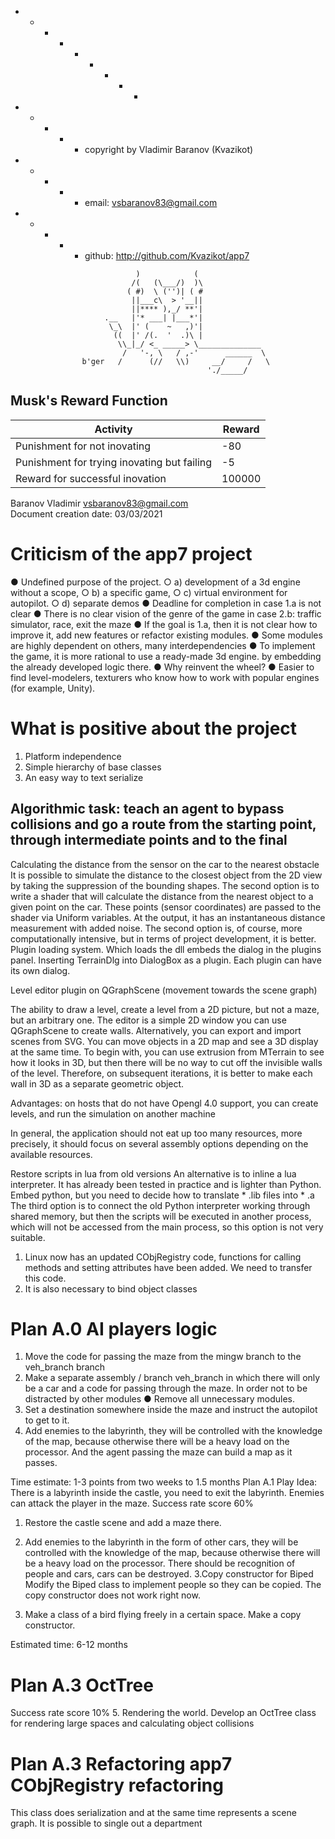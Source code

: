   + - - - + - + - -
  + - + - + copyright by Vladimir Baranov (Kvazikot)  <br>
  + - + - + email: vsbaranov83@gmail.com  <br>
  + - + - + github: http://github.com/Kvazikot/app7  <br>
```
                            )            (
                           /(   (\___/)  )\
                          ( #)  \ ('')| ( #
                           ||___c\  > '__||
                           ||**** ),_/ **'|
                     .__   |'* ___| |___*'|
                      \_\  |' (    ~   ,)'|
                       ((  |' /(.  '  .)\ |
                        \\_|_/ <_ _____> \______________
                         /   '-, \   / ,-'      ______  \
                b'ger   /      (//   \\)     __/     /   \
                                            './_____/
```              
## Musk's Reward Function  
| Activity | Reward |
|---|---|
|Punishment for not inovating  |-80 |
|Punishment for trying inovating but failing | -5 |
| Reward for successful inovation | 100000 |

Baranov Vladimir vsbaranov83@gmail.com <br>
Document creation date: 03/03/2021

# Criticism of the app7 project

● Undefined purpose of the project.
○ a) development of a 3d engine without a scope,
○ b) a specific game,
○ c) virtual environment for autopilot.
○ d) separate demos
● Deadline for completion in case 1.a is not clear
● There is no clear vision of the genre of the game in case 2.b: traffic simulator, race, exit the maze
● If the goal is 1.a, then it is not clear how to improve it, add new features or refactor existing modules.
● Some modules are highly dependent on others, many interdependencies
● To implement the game, it is more rational to use a ready-made 3d engine. by embedding the already developed logic there.
● Why reinvent the wheel?
● Easier to find level-modelers, texturers who know how to work with popular engines (for example, Unity).


# What is positive about the project
1. Platform independence
2. Simple hierarchy of base classes
3. An easy way to text serialize



## Algorithmic task: teach an agent to bypass collisions and go a route from the starting point, through intermediate points and to the final


Calculating the distance from the sensor on the car to the nearest obstacle
It is possible to simulate the distance to the closest object from the 2D view by taking the suppression of the bounding shapes. The second option is to write a shader that will calculate the distance from the nearest object to a given point on the car. These points (sensor coordinates) are passed to the shader via Uniform variables. At the output, it has an instantaneous distance measurement with added noise. The second option is, of course, more computationally intensive, but in terms of project development, it is better.
Plugin loading system.
Which loads the dll embeds the dialog in the plugins panel. Inserting TerrainDlg into DialogBox as a plugin. Each plugin can have its own dialog.

Level editor plugin on QGraphScene (movement towards the scene graph)


The ability to draw a level, create a level from a 2D picture, but not a maze, but an arbitrary one. The editor is a simple 2D window you can use QGraphScene to create walls. Alternatively, you can export and import scenes from SVG. You can move objects in a 2D map and see a 3D display at the same time. To begin with, you can use extrusion from MTerrain to see how it looks in 3D, but then there will be no way to cut off the invisible walls of the level. Therefore, on subsequent iterations, it is better to make each wall in 3D as a separate geometric object.

Advantages: on hosts that do not have Opengl 4.0 support, you can create levels, and run the simulation on another machine

In general, the application should not eat up too many resources, more precisely, it should focus on several assembly options depending on the available resources.


Restore scripts in lua from old versions
An alternative is to inline a lua interpreter. It has already been tested in practice and is lighter than Python.
Embed python, but you need to decide how to translate * .lib files into * .a
The third option is to connect the old Python interpreter working through shared memory, but then the scripts will be executed in another process, which will not be accessed from the main process, so this option is not very suitable.
1. Linux now has an updated CObjRegistry code, functions for calling methods and setting attributes have been added. We need to transfer this code.
2. It is also necessary to bind object classes


# Plan A.0 AI players logic
1. Move the code for passing the maze from the mingw branch to the veh_branch branch
2. Make a separate assembly / branch veh_branch in which there will only be a car and a code for passing through the maze. In order not to be distracted by other modules
● Remove all unnecessary modules.
3. Set a destination somewhere inside the maze and instruct the autopilot to get to it.
4. Add enemies to the labyrinth, they will be controlled with the knowledge of the map, because otherwise there will be a heavy load on the processor. And the agent passing the maze can build a map as it passes.

Time estimate: 1-3 points from two weeks to 1.5 months
Plan A.1 Play
Idea: There is a labyrinth inside the castle, you need to exit the labyrinth. Enemies can attack the player in the maze.
Success rate score 60%
1. Restore the castle scene and add a maze there.
2. Add enemies to the labyrinth in the form of other cars, they will be controlled with the knowledge of the map, because otherwise there will be a heavy load on the processor. There should be recognition of people and cars, cars can be destroyed.
3.Copy constructor for Biped
Modify the Biped class to implement people so they can be copied.
The copy constructor does not work right now.

3. Make a class of a bird flying freely in a certain space. Make a copy constructor.

Estimated time: 6-12 months




# Plan A.3 OctTree
Success rate score 10%
5. Rendering the world. Develop an OctTree class for rendering large spaces and calculating object collisions


# Plan A.3 Refactoring app7 CObjRegistry refactoring
This class does serialization and at the same time represents a scene graph. It is possible to single out a department
